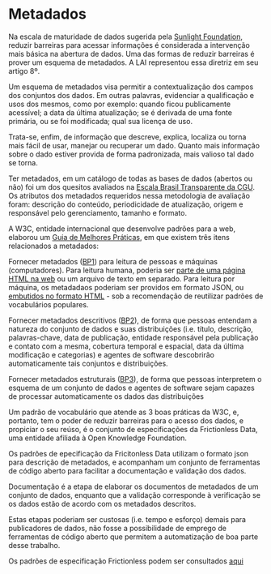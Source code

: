 # Metadados

Na escala de maturidade de dados sugerida pela [Sunlight Foundation](https://sunlightfoundation.com/2019/08/15/an-open-data-maturity-scale-for-cities-to-find-right-sized-solutions/), reduzir barreiras para acessar informações é considerada a intervenção mais básica na abertura de dados. Uma das formas de reduzir barreiras é prover um esquema de metadados. A LAI representou essa diretriz em seu artigo 8º.  

Um esquema de metadados visa permitir a contextualização dos campos dos conjuntos dos dados. Em outras palavras, evidenciar a qualificação e usos dos mesmos, como por exemplo: quando ficou publicamente acessível; a data da última atualização; se é derivada de uma fonte primária, ou se foi modificada; qual sua licença de uso.

Trata-se, enfim, de informação que descreve, explica, localiza ou torna mais fácil de usar, manejar ou recuperar um dado. Quanto mais informação sobre o dado estiver provida de forma padronizada, mais valioso tal dado se torna.

Ter metadados, em um catálogo de todas as bases de dados (abertos ou não) foi um dos quesitos avaliados na [Escala Brasil Transparente da CGU](http://transparencia.gov.br/pdf/bfe87072-8531-4dcc-9a9d-d6aefab0c1b7.pdf#catalogo-ou-inventario-de-dados-abertos). Os atributos dos metadados requeridos nessa metodologia de avaliação foram: descrição do conteúdo, periodicidade de atualização, origem e responsável pelo gerenciamento, tamanho e formato.

A W3C, entidade internacional que desenvolve padrões para a web, elaborou um [Guia de Melhores Práticas](https://www.w3.org/TR/dwbp/#metadata), em que existem três itens relacionados a metadados:

Fornecer metadados ([BP1](http://blog.w3c.br/melhores-praticas-dados-na-web-2-forneca-metadados-umapordia/)) para leitura de pessoas e máquinas (computadores). Para leitura humana, poderia ser [parte de uma página HTML na web](https://www.w3.org/TR/dwbp/dwbp-example.html) ou um arquivo de texto em separado. Para leitura por máquina, os metadadaos poderiam ser providos em formato JSON, ou [embutidos no formato HTML](https://www.w3.org/TR/dwbp/dwbp-example.ttl) - sob a recomendação de reutilizar padrões de vocabulários populares.

Fornecer metadados descritivos ([BP2](http://blog.w3c.br/melhores-praticas-dados-na-web-3-forneca-metadados-com-parametros-de-localidade/)), de forma que pessoas entendam a natureza do conjunto de dados e suas distribuições (i.e. título, descrição, palavras-chave, data de publicação, entidade responsável pela publicação e contato com a mesma, cobertura temporal e espacial, data da última modificação e categorias) e agentes de software descobrirão automaticamente tais conjuntos e distribuições.

Fornecer metadados estruturais ([BP3](http://blog.w3c.br/melhores-praticas-dados-na-web-4-forneca-metadados-com-informacoes-estruturais/)), de forma que pessoas interpretem o esquema de um conjunto de dados e agentes de software sejam capazes de processar automaticamente os dados das distribuições

Um padrão de vocabulário que atende as 3 boas práticas da W3C, e, portanto, tem o poder de reduzir barreiras para o acesso dos dados, e propiciar o seu reúso, é o conjunto de especificações da Frictionless Data, uma entidade afiliada à Open Knowledge Foundation.

Os padrões de epecificação da Fricitonless Data utilizam o formato json para descrição de metadados, e acompanham um conjunto de ferramentas de código aberto para facilitar a documentação e validação dos dados. 

Documentação é a etapa de elaborar os documentos de metadados de um conjunto de dados, enquanto que a validação corresponde à verificação se os dados estão de acordo com os metadados descritos.

Estas etapas poderiam ser custosas (i.e. tempo e esforço) demais para publicadores de dados, não fosse a possibilidade de emprego de ferramentas de código aberto que permitem a automatização de boa parte desse trabalho.

Os padrões de especificação Frictionless podem ser consultados [aqui]()




